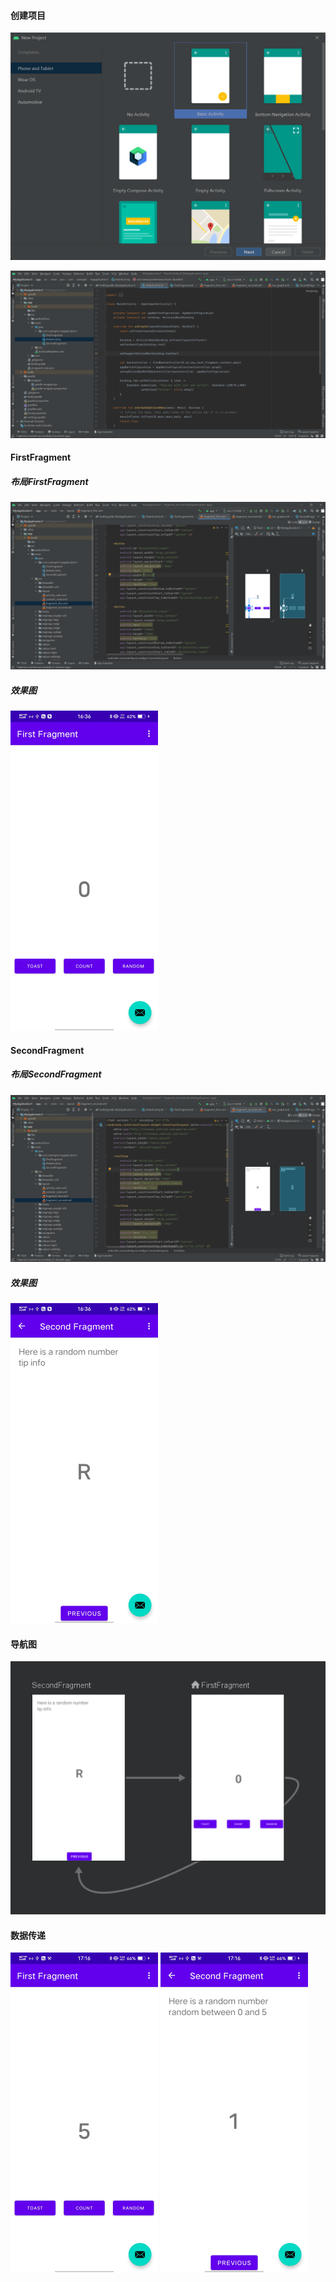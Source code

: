#### 创建项目

![20220505163815](./image/20220505163815.png)

![20220505163928](image/20220505163928.png)

#### FirstFragment

##### 布局FirstFragment

![20220505164353](image/20220505164353.png)

##### 效果图

<img src="image/Screenshot_20220505_163642.jpG" alt="Screenshot_20220505_163642" style="zoom:50%;" />

#### SecondFragment

##### 布局SecondFragment

![20220505164445](image/20220505164445.png)

##### 效果图

<img src="image/Screenshot_20220505_163651.jpg" alt="Screenshot_20220505_163651" style="zoom:50%;" />

#### 导航图

![20220505170010](image/20220505170010.png)

#### 数据传递

<img src="image/Screenshot_20220505_171601.jpg" alt="Screenshot_20220505_171601" style="zoom:50%;" />

<img src="image/Screenshot_20220505_171608.jpg" alt="Screenshot_20220505_171608" style="zoom:50%;" />